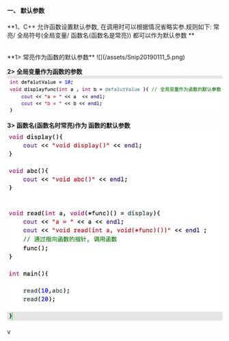 #### 一、 默认参数

**1、C++ 允许函数设置默认参数, 在调用时可以根据情况省略实参.规则如下:
常亮/ 全局符号(全局变量/ 函数名(函数名是常亮)) 都可以作为默认参数
**

<br>
**1>  常亮作为函数的默认参数**
![](/assets/Snip20190111_5.png)

**2> 全局变量作为函数的参数**
![](/assets/Snip20190111_7.png)

**3> 函数名(函数名时常亮)作为 函数的默认参数**
![](/assets/Snip20190111_8.png)

v
 